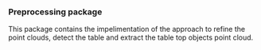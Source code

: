 ### Preprocessing package

This package contains the impelimentation of the approach to refine the point clouds, detect the table and extract the table top objects point cloud.  
